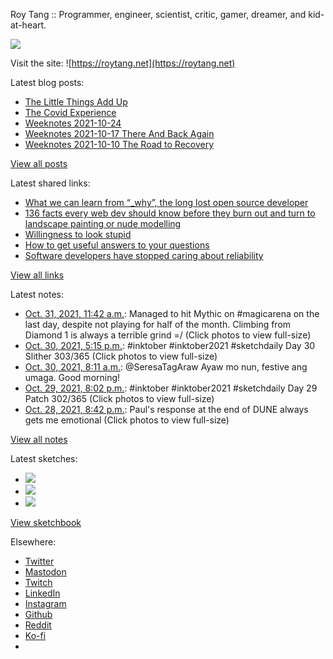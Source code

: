 Roy Tang :: Programmer, engineer, scientist, critic, gamer, dreamer, and kid-at-heart.

![](https://roytang.net/static/img/profile.jpg)

Visit the site: ![https://roytang.net](https://roytang.net)

Latest blog posts:

- [The Little Things Add Up](https://roytang.net/2021/10/little-things-add-up/)
- [The Covid Experience](https://roytang.net/2021/10/covid-experience/)
- [Weeknotes 2021-10-24](https://roytang.net/2021/10/weeknotes-2021-10-24/)
- [Weeknotes 2021-10-17 There And Back Again](https://roytang.net/2021/10/weeknotes-10-17/)
- [Weeknotes 2021-10-10 The Road to Recovery](https://roytang.net/2021/10/weeknotes-10-10/)

[View all posts](https://roytang.net/blog)

Latest shared links:

- [What we can learn from “_why”, the long lost open source developer](https://roytang.net/2021/10/f477a6a18fe5fb487eacd5418311c51e/)
- [136 facts every web dev should know before they burn out and turn to landscape painting or nude modelling](https://roytang.net/2021/10/136-facts-every-web-dev-should-know-before-they-burn-out-and-turn-to-landscape-painting-or-nude-mode/)
- [Willingness to look stupid](https://roytang.net/2021/10/willingness-to-look-stupid/)
- [How to get useful answers to your questions](https://roytang.net/2021/10/how-to-get-useful-answers-to-your-questions/)
- [Software developers have stopped caring about reliability](https://roytang.net/2021/10/software-developers-have-stopped-caring-about-reliability/)

[View all links](https://roytang.net/links)

Latest notes:

- [Oct. 31, 2021, 11:42 a.m.](https://roytang.net/2021/10/1454654931336527883/): Managed to hit Mythic on #magicarena on the last day, despite not playing for half of the month. Climbing from Diamond 1 is always a terrible grind =/ (Click photos to view full-size)
- [Oct. 30, 2021, 5:15 p.m.](https://roytang.net/2021/10/1454376445367644160/): #inktober #inktober2021 #sketchdaily Day 30 Slither 303/365 (Click photos to view full-size)
- [Oct. 30, 2021, 8:11 a.m.](https://roytang.net/2021/10/1454239483046490115/): @SeresaTagAraw Ayaw mo nun, festive ang umaga. Good morning!
- [Oct. 29, 2021, 8:02 p.m.](https://roytang.net/2021/10/1454056097656958976/): #inktober #inktober2021 #sketchdaily Day 29 Patch 302/365 (Click photos to view full-size)
- [Oct. 28, 2021, 8:42 p.m.](https://roytang.net/2021/10/1453703652414164997/): Paul&#x27;s response at the end of DUNE always gets me emotional (Click photos to view full-size)

[View all notes](https://roytang.net/notes)

Latest sketches:


- ![](https://roytang.net/media/cache/89/c2/89c2178d0799dce457956002d120a18f.jpg)
- ![](https://roytang.net/media/cache/63/82/6382811a4b4d6faf83f3b592b264c6cc.jpg)
- ![](https://roytang.net/media/cache/9c/ca/9cca832980d008feb5d6e58687b6a8d4.jpg)

[View sketchbook](https://roytang.net/albums/sketchbook)


Elsewhere:

- [Twitter](https://twitter.com/roytang)
- [Mastodon](https://mastodon.technology/@roytang)
- [Twitch](https://twitch.tv/twitchyroy)
- [LinkedIn](https://www.linkedin.com/in/roytang)
- [Instagram](https://instagram.com/roytang0400)
- [Github](https://github.com/roytang)
- [Reddit](https://reddit.com/u/hungryroy)
- [Ko-fi](https://ko-fi.com/roytang)
- [](mailto:hello@roytang.net)